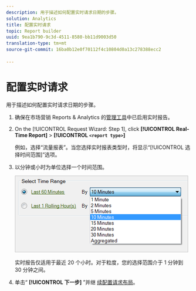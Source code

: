 ```yaml
---
description: 用于描述如何配置实时请求日期的步骤。
solution: Analytics
title: 配置实时请求
topic: Report builder
uuid: 9ea1b790-9c3d-4511-8580-bb11d9003d50
translation-type: tm+mt
source-git-commit: 16ba0b12e0f70112f4c10804d0a13c278388ecc2

---
```



# 配置实时请求

用于描述如何配置实时请求日期的步骤。

1. 确保在市场营销 Reports &amp; Analytics 的[管理工具](https://marketing.adobe.com/resources/help/en_US/reference/real_time_admin.html)中已启用实时报告。
1. On the [!UICONTROL Request Wizard: Step 1], click **[!UICONTROL Real-Time Report]** &gt; **[!UICONTROL `<report type>`]**

   例如，选择“流量报表”。当您选择实时报表类型时，将显示“[!UICONTROL 选择时间范围]”选项。

1. 以分钟或小时为单位选择一个时间范围。

   ![步骤结果](assets/real_time_select_date.png)

   实时报告仅适用于最近 20 个小时。对于粒度，您的选择范围介于 1 分钟到 30 分钟之间。
1. 单击“ **[!UICONTROL 下一步]** ”并继 [续配置请求布局](/help/analyze/report-builder/layout/layout.md)。
